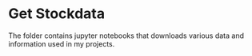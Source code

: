# Get Stockdata

The folder contains jupyter notebooks that downloads various data and information used in my projects.
